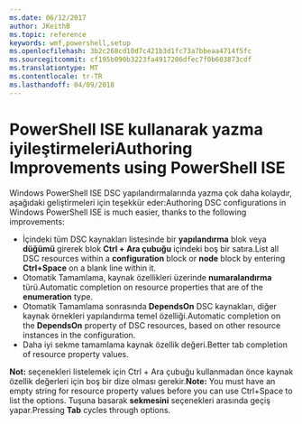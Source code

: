 ```yaml
---
ms.date: 06/12/2017
author: JKeithB
ms.topic: reference
keywords: wmf,powershell,setup
ms.openlocfilehash: 3b2c268cd10d7c421b3d1fc73a7bbeaa4714f5fc
ms.sourcegitcommit: cf195b090b3223fa4917206dfec7f0b603873cdf
ms.translationtype: MT
ms.contentlocale: tr-TR
ms.lasthandoff: 04/09/2018
---
```

# <a name="authoring-improvements-using-powershell-ise"></a><span data-ttu-id="c884c-102">PowerShell ISE kullanarak yazma iyileştirmeleri</span><span class="sxs-lookup"><span data-stu-id="c884c-102">Authoring Improvements using PowerShell ISE</span></span>

<span data-ttu-id="c884c-103">Windows PowerShell ISE DSC yapılandırmalarında yazma çok daha kolaydır, aşağıdaki geliştirmeleri için teşekkür eder:</span><span class="sxs-lookup"><span data-stu-id="c884c-103">Authoring DSC configurations in Windows PowerShell ISE is much easier, thanks to the following improvements:</span></span>

- <span data-ttu-id="c884c-104">İçindeki tüm DSC kaynakları listesinde bir **yapılandırma** blok veya **düğümü** girerek blok **Ctrl + Ara çubuğu** içindeki boş bir satıra.</span><span class="sxs-lookup"><span data-stu-id="c884c-104">List all DSC resources within a **configuration** block or **node** block by entering **Ctrl+Space** on a blank line within it.</span></span>
- <span data-ttu-id="c884c-105">Otomatik Tamamlama, kaynak özellikleri üzerinde **numaralandırma** türü.</span><span class="sxs-lookup"><span data-stu-id="c884c-105">Automatic completion on resource properties that are of the **enumeration** type.</span></span>
- <span data-ttu-id="c884c-106">Otomatik Tamamlama sonrasında **DependsOn** DSC kaynakları, diğer kaynak örnekleri yapılandırma temel özelliği.</span><span class="sxs-lookup"><span data-stu-id="c884c-106">Automatic completion on the **DependsOn** property of DSC resources, based on other resource instances in the configuration.</span></span>
- <span data-ttu-id="c884c-107">Daha iyi sekme tamamlama kaynak özellik değeri.</span><span class="sxs-lookup"><span data-stu-id="c884c-107">Better tab completion of resource property values.</span></span>

<span data-ttu-id="c884c-108">**Not:** seçenekleri listelemek için Ctrl + Ara çubuğu kullanmadan önce kaynak özellik değerleri için boş bir dize olması gerekir.</span><span class="sxs-lookup"><span data-stu-id="c884c-108">**Note:** You must have an empty string for resource property values before you can use Ctrl+Space to list the options.</span></span> <span data-ttu-id="c884c-109">Tuşuna basarak **sekmesini** seçenekleri arasında geçiş yapar.</span><span class="sxs-lookup"><span data-stu-id="c884c-109">Pressing **Tab** cycles through options.</span></span>